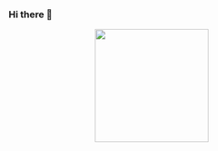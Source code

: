 ### Hi there 👋
<div id="header" align="center">
  <img src="https://img.freepik.com/free-vector/woman-using-laptop-with-binary-code_1308-115515.jpg?size=338&ext=jpg&ga=GA1.1.1166778162.1671907234&semt=ais" height="200 px>
</div>
<hr>
<div id="badges" align="center">
  <a href="https://www.linkedin.com/messaging/thread/2-NWVlMzQxOWEtZDFiNi00ODg0LTkxODAtOGMzNWIzZTdmY2Y3XzAxMw==/">
    <img src="https://img.shields.io/badge/LinkedIn-blue?style=for-the-badge&logo=linkedin&logoColor=white" alt="LinkedIn Badge" aligh="bottom/>
  </a>
  ##About me
 

<!--
**poojaukade/poojaukade** is a ✨ _special_ ✨ repository because its `README.md` (this file) appears on your GitHub profile.

Here are some ideas to get you started:

- 🔭 I’m currently working on ...
- 🌱 I’m currently learning ...
- 👯 I’m looking to collaborate on ...
- 🤔 I’m looking for help with ...
- 💬 Ask me about ...
- 📫 How to reach me: ...
- 😄 Pronouns: ...
- ⚡ Fun fact: ...
-->
